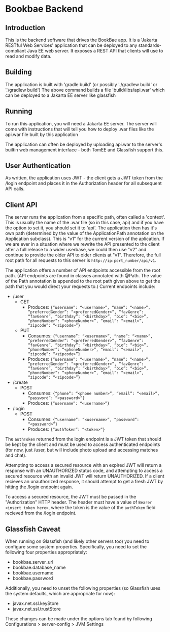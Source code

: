 # Bookbae Backend

## Introduction

This is the backend software that drives the BookBae app. 
It is a 'Jakarta RESTful Web Services' application that can be deployed to any standards-compliant Java EE web server. 
It exposes a REST API that clients will use to read and modify data.

## Building

The application is built with 'gradle build' (or possibly './gradlew build' or '.\gradlew build')
The above command builds a file 'build/libs/api.war' which can be deployed to a Jakarta EE server like glassfish

## Running

To run this application, you will need a Jakarta EE server. The server will come with instructions that will tell you how to deploy .war files like the api.war file built by this application

The application can often be deployed by uploading api.war to the server's builtin web management interface - both TomEE and Glassfish support this. 

## User Authentication

As written, the application uses JWT - the client gets a JWT token from the /login endpoint and places it in the Authorization header for all subsequent API calls.

## Client API

The server runs the application from a specific path, often called a 'context'. This is usually the name of the .war file (so in this case, api) and if you have the option to set it, you should set it to 'api'. The application then has it's own path (determined by the value of the ApplicationPath annotation on the Application subclass). This is "v1" for the current version of the aplication. If we are ever in a situation where we rewrite the API presented to the client after a full release to a wider userbase, we could then use "v2" and continue to provide the older API to older clients at "v1". Therefore, the full root path for all requests to this server is `http://ip:port_number/api/v1`. 

The application offers a number of API endpoints accessible from the root path. (API endpoints are found in classes annotated with @Path. The value of the Path annotation is appended to the root path given above to get the path that you would direct your requests to.) Current endpoints include: 

- /user
    - GET
        - Produces: `{“username”: “<username>”, “name”: “<name>”, “preferredGender”: “<preferredGender>”, “favGenre”: “favGenre”, “birthday”: “<birthday>”, “bio”: “<bio>”, “phoneNumber”: “<phoneNumber>”, “email”: “<email>”, “zipcode”: “<zipcode>”}`
    - PUT
        - Consumes: `{“username”: “<username>”, “name”: “<name>”, “preferredGender”: “<preferredGender>”, “favGenre”: “favGenre”, “birthday”: “<birthday>”, “bio”: “<bio>”, “phoneNumber”: “<phoneNumber>”, “email”: “<email>”, “zipcode”: “<zipcode>”}`
        - Produces: `{“username”: “<username>”, “name”: “<name>”, “preferredGender”: “<preferredGender>”, “favGenre”: “favGenre”, “birthday”: “<birthday>”, “bio”: “<bio>”, “phoneNumber”: “<phoneNumber>”, “email”: “<email>”, “zipcode”: “<zipcode>”}`
- /create
    - POST
        - Consumes: `{“phone”: “<phone number>”, “email”: “<email>”, “password”: “<password>”}`
        - Produces: `{“username”: “<username>”}`
- /login
    - POST
        - Consumes: `{“username”: “<username>”, “password”: “<password>”}`
        - Produces: `{“authToken”: “<token>”}`

The `authToken` returned from the login endpoint is a JWT token that should be kept by the client and must be used to access authenticated endpoints (for now, just /user, but will include photo upload and accessing matches and chat).

Attempting to access a secured resource with an expired JWT will return a response with an UNAUTHORIZED status code, and attempting to access a secured resource with an invalid JWT will return UNAUTHORIZED. If a client recieves an unauthorized response, it should attempt to get a fresh JWT by hitting the /login endpoint again. 

To access a secured resource, the JWT must be passed in the "Authorization" HTTP header. The header must have a value of `Bearer <insert token here>`, where the token is the value of the `authToken` field recieved from the /login endpoint.

## Glassfish Caveat

When running on Glassfish (and likely other servers too) you need to configure some system properties. Specifically, you need to set the following four properties appropriately:

- bookbae.server_url
- bookbae.database_name
- bookbae.username
- bookbae.password

Additionally, you need to unset the following properties (so Glassfish uses the system defaults, which are appropriate for now):

- javax.net.ssl.keyStore
- javax.net.ssl.trustStore

These changes can be made under the options tab found by following Configurations > server-config > JVM Settings
